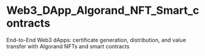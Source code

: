 # Web3_DApp_Algorand_NFT_Smart_contracts
End-to-End Web3 dApps: certificate generation, distribution, and value transfer with Algorand NFTs and smart contracts

